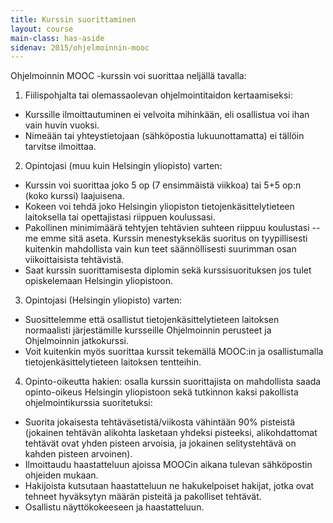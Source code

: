 ```yaml
---
title: Kurssin suorittaminen
layout: course
main-class: has-aside
sidenav: 2015/ohjelmoinnin-mooc
---
```


Ohjelmoinnin MOOC -kurssin voi suorittaa neljällä tavalla:

1. Fiilispohjalta tai olemassaolevan ohjelmointitaidon kertaamiseksi: 
  - Kurssille ilmoittautuminen ei velvoita mihinkään, eli osallistua voi ihan vain huvin vuoksi. 
  - Nimeään tai yhteystietojaan (sähköpostia lukuunottamatta) ei tällöin tarvitse ilmoittaa. 


2. Opintojasi (muu kuin Helsingin yliopisto) varten:
  - Kurssin voi suorittaa joko 5 op (7 ensimmäistä viikkoa) tai 5+5 op:n (koko kurssi) laajuisena.
  - Kokeen voi tehdä joko Helsingin yliopiston tietojenkäsittelytieteen laitoksella tai opettajistasi riippuen koulussasi.
  - Pakollinen minimimäärä tehtyjen tehtävien suhteen riippuu koulustasi -- me emme sitä aseta. Kurssin menestyksekäs suoritus on tyypillisesti kuitenkin mahdollista vain kun teet säännöllisesti suurimman osan viikoittaisista tehtävistä.
  - Saat kurssin suorittamisesta diplomin sekä kurssisuorituksen jos tulet opiskelemaan Helsingin yliopistoon.


3. Opintojasi (Helsingin yliopisto) varten:
  - Suosittelemme että osallistut tietojenkäsittelytieteen laitoksen normaalisti järjestämille kursseille Ohjelmoinnin perusteet ja Ohjelmoinnin jatkokurssi.
  - Voit kuitenkin myös suorittaa kurssit tekemällä MOOC:in ja osallistumalla tietojenkäsittelytieteen laitoksen tentteihin. 
 
  
4. Opinto-oikeutta hakien: osalla kurssin suorittajista on mahdollista saada opinto-oikeus Helsingin yliopistoon sekä tutkinnon kaksi pakollista ohjelmointikurssia suoritetuksi:
  - Suorita jokaisesta tehtäväsetistä/viikosta vähintään 90% pisteistä (jokainen tehtävän alikohta lasketaan yhdeksi pisteeksi, alikohdattomat tehtävät ovat yhden pisteen arvoisia, ja jokainen selitystehtävä on kahden pisteen arvoinen). 
  - Ilmoittaudu haastatteluun ajoissa MOOCin aikana tulevan sähköpostin ohjeiden mukaan.
  - Hakijoista kutsutaan haastatteluun ne hakukelpoiset hakijat, jotka ovat tehneet hyväksytyn määrän pisteitä ja pakolliset tehtävät.
  - Osallistu näyttökokeeseen ja haastatteluun.
